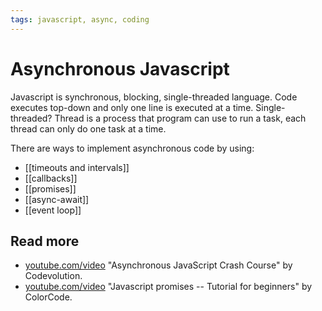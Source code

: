 ```yaml
---
tags: javascript, async, coding
---
```


# Asynchronous Javascript

Javascript is synchronous, blocking, single-threaded language. Code executes top-down and only one line is executed at a time.
Single-threaded? Thread is a process that program can use to run a task, each thread can only do one task at a time.

There are ways to implement asynchronous code by using:
- [[timeouts and intervals]]
- [[callbacks]]
- [[promises]]
- [[async-await]]
- [[event loop]]

## Read more

- [youtube.com/video](https://www.youtube.com/watch?v=exBgWAIeIeg) "Asynchronous JavaScript Crash Course" by Codevolution.
- [youtube.com/video](https://www.youtube.com/watch?v=TnhCX0KkPqs) "Javascript promises -- Tutorial for beginners" by ColorCode.